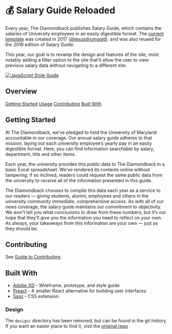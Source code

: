 # :moneybag: Salary Guide Reloaded

Every year, The Diamondback publishes Salary Guide, which contains the salaries
of University employees in an easily digestible format. The [current
template](http://salaryguide.diamondbacklab.com) was created in 2017
([@lexusdrumgold](https://github.com/lexusdrumgold)), and was also reused for
the 2018 edition of Salary Guide.

This year, our goal is to revamp the design and features of the site, most notably
adding a filter option to the site that'll allow the user to view previous
salary data without navigating to a different site.

[![JavaScript Style Guide](https://img.shields.io/badge/code_style-standard-brightgreen.svg)](https://standardjs.com)

## Overview

[Getting Started](#getting-started)
[Usage](#usage)
[Contributing](#contributing)
[Built With](#built-with)

## Getting Started

At The Diamondback, we’ve pledged to hold the University of Maryland accountable
in our coverage. Our annual salary guide adheres to that mission, laying out
each university employee’s yearly pay in an easily digestible format. Here, you
can find information searchable by salary, department, title and other items.

Each year, the university provides this public data to The Diamondback in a
basic Excel spreadsheet. We’ve rendered its contents online without tampering;
if so inclined, readers could request the same public data from the university
to receive all of the information presented in this guide.

The Diamondback chooses to compile this data each year as a service to our
readers — giving students, alumni, employees and others in the university
community immediate, comprehensive access. As with all of our news coverage, the
salary guide maintains our commitment to objectivity. We won’t tell you what
conclusions to draw from these numbers, but it’s our hope that they’ll give you
the information you need to reflect on your own. As always, your takeaways from
this information are your own — just as they should be.

## Contributing

See [Guide to Contributing](CONTRIBUTING.md).

## Built With

- [Adobe XD](https://www.adobe.com/products/xd.html) - Wireframe, prototype, and style guide
- [Preact](https://preactjs.com/) - A smaller React alternative for building user interfaces
- [Sass](https://sass-lang.com/) - CSS extension

### Design

The `design/` directory has been removed, but can be found in the git history. If you want
an easier place to find it, visit the [original repo](https://github.com/lexusdrumgold/salaryguidereloaded)
